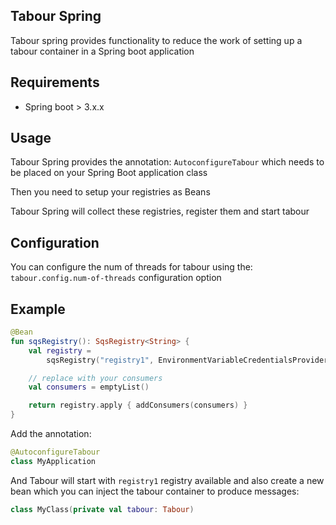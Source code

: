 ## Tabour Spring

Tabour spring provides functionality to reduce the work of setting up a tabour container in a Spring boot application

## Requirements

- Spring boot > 3.x.x

## Usage

Tabour Spring provides the annotation: `AutoconfigureTabour` which needs to be placed on your Spring Boot application
class

Then you need to setup your registries as Beans

Tabour Spring will collect these registries, register them and start tabour

## Configuration

You can configure the num of threads for tabour using the:
` tabour.config.num-of-threads` configuration option

## Example

```kotlin
@Bean
fun sqsRegistry(): SqsRegistry<String> {
    val registry =
        sqsRegistry("registry1", EnvironmentVariableCredentialsProvider.create(), Region.EU_WEST_1)

    // replace with your consumers
    val consumers = emptyList()

    return registry.apply { addConsumers(consumers) }
}
```

Add the annotation:

```kotlin
@AutoconfigureTabour
class MyApplication 
```

And Tabour will start with `registry1` registry available and also create a new bean which you can inject the tabour
container to produce messages:

```kotlin
class MyClass(private val tabour: Tabour)
```
